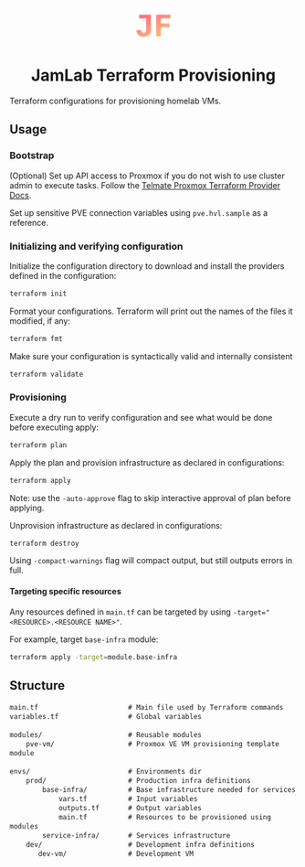 <p align="center">
  <a href="https://jamfox.dev">
    <img alt="JF" src="https://raw.githubusercontent.com/JamFox/JamFox/main/images/icon.png" width="60" />
  </a>
</p>
<h1 align="center">
JamLab Terraform Provisioning
</h1>

Terraform configurations for provisioning homelab VMs.

## Usage

### Bootstrap

(Optional) Set up API access to Proxmox if you do not wish to use cluster admin to execute tasks. Follow the [Telmate Proxmox Terraform Provider Docs](https://github.com/Telmate/terraform-provider-proxmox/blob/master/docs/index.md).

Set up sensitive PVE connection variables using `pve.hvl.sample` as a reference.

### Initializing and verifying configuration

Initialize the configuration directory to download and install the providers defined in the configuration:

```bash
terraform init
```

Format your configurations. Terraform will print out the names of the files it modified, if any:

```bash
terraform fmt
```

Make sure your configuration is syntactically valid and internally consistent

```bash
terraform validate
```

### Provisioning

Execute a dry run to verify configuration and see what would be done before executing apply:

```bash
terraform plan
```

Apply the plan and provision infrastructure as declared in configurations:

```bash
terraform apply
```

Note: use the `-auto-approve` flag to skip interactive approval of plan before applying.

Unprovision infrastructure as declared in configurations:

```bash
terraform destroy
```

Using `-compact-warnings` flag will compact output, but still outputs errors in full.

#### Targeting specific resources

Any resources defined in `main.tf` can be targeted by using `-target="<RESOURCE>.<RESOURCE NAME>"`.

For example, target `base-infra` module:

```bash
terraform apply -target=module.base-infra
```

## Structure

```
main.tf                      # Main file used by Terraform commands
variables.tf                 # Global variables

modules/                     # Reusable modules
    pve-vm/                  # Proxmox VE VM provisioning template module

envs/                        # Environments dir
    prod/                    # Production infra definitions
        base-infra/          # Base infrastructure needed for services
            vars.tf          # Input variables
            outputs.tf       # Output variables
            main.tf          # Resources to be provisioned using modules
        service-infra/       # Services infrastructure
    dev/                     # Development infra definitions
       dev-vm/               # Development VM
```

